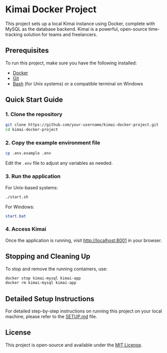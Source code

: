 # Kimai Docker Project

This project sets up a local Kimai instance using Docker, complete with MySQL as the database backend. Kimai is a powerful, open-source time-tracking solution for teams and freelancers.

## Prerequisites
To run this project, make sure you have the following installed:

- [Docker](https://www.docker.com/get-started)
- [Git](https://git-scm.com/)
- [Bash](https://www.gnu.org/software/bash/) (for Unix systems) or a compatible terminal on Windows

## Quick Start Guide

### 1. Clone the repository
```bash
git clone https://github.com/your-username/kimai-docker-project.git
cd kimai-docker-project
```

### 2. Copy the example environment file
```bash
cp .env.example .env
```

Edit the `.env` file to adjust any variables as needed.

### 3. Run the application
For Unix-based systems:
```bash
./start.sh
```

For Windows:
```powershell
start.bat
```

### 4. Access Kimai
Once the application is running, visit [http://localhost:8001](http://localhost:8001) in your browser.

## Stopping and Cleaning Up
To stop and remove the running containers, use:
```bash
docker stop kimai-mysql kimai-app
docker rm kimai-mysql kimai-app
```

## Detailed Setup Instructions
For detailed step-by-step instructions on running this project on your local machine, please refer to the [SETUP.md](SETUP.md) file.

## License
This project is open-source and available under the [MIT License](LICENSE).
